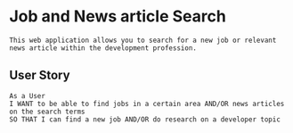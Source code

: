 # Job and News article Search

```
This web application allows you to search for a new job or relevant news article within the development profession.
```

## User Story

```
As a User
I WANT to be able to find jobs in a certain area AND/OR news articles on the search terms
SO THAT I can find a new job AND/OR do research on a developer topic
```
